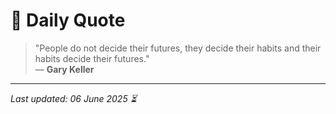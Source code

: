 # 📜 Daily Quote

> "People do not decide their futures, they decide their habits and their habits decide their futures."  
> — **Gary Keller**

---

_Last updated: 06 June 2025 ⏳_

